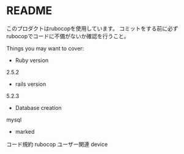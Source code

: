 # README

このプロダクトはrubocopを使用しています。
コミットをする前に必ずrubocopでコードに不備がないか確認を行うこと。

Things you may want to cover:

* Ruby version

2.5.2

* rails version

5.2.3

* Database creation

mysql

* marked

コード規約 rubocop
ユーザー関連 device